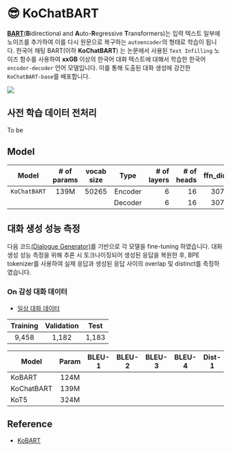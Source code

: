 # 😎 KoChatBART
[**BART**](https://arxiv.org/pdf/1910.13461.pdf)(**B**idirectional and **A**uto-**R**egressive **T**ransformers)는 입력 텍스트 일부에 노이즈를 추가하여 이를 다시 원문으로 복구하는 `autoencoder`의 형태로 학습이 됩니다. 한국어 채팅 BART(이하 **KoChatBART**) 는 논문에서 사용된 `Text Infilling` 노이즈 함수를 사용하여 **xxGB** 이상의 한국어 대화 텍스트에 대해서 학습한 한국어 `encoder-decoder` 언어 모델입니다. 이를 통해 도출된 대화 생성에 강건한 `KoChatBART-base`를 배포합니다.

<img src=https://user-images.githubusercontent.com/55969260/205434343-b72641e9-d0f9-4b88-a334-9f904e0a35c5.png>

## 사전 학습 데이터 전처리
To be

## Model

| Model         | # of params | vocab size |  Type   | # of layers | # of heads | ffn_dim | hidden_dims |
| ------------- | :---------: | :-----: | :----------: | ---------: | ------: | ----------: | ----------: | 
| `KoChatBART` |    139M     | 50265 | Encoder |           6 |         16 |    3072 |         768 |
|               |            |  | Decoder |           6 |         16 |    3072 |         768 |

## 대화 생성 성능 측정
다음 코드[(Dialogue Generator)](https://github.com/2unju/KoBART_Dialogue_Generator)를 기반으로 각 모델을 fine-tuning 하였습니다. 대화 생성 성능 측정을 위해 추론 시 토크나이징되어 생성된 응답을 복원한 후, BPE tokenizer를 사용하여 실제 응답과 생성된 응답 사이의 overlap 및 distinct를 측정하였습니다.

### On 감성 대화 데이터
- [일상 대화 데이터](https://github.com/songys/Chatbot_data)

|Training|Validation|Test|
|:----:|:----:|:----:|
|9,458|1,182|1,183|

| Model                  | Param | BLEU-1 | BLEU-2 | BLEU-3 | BLEU-4 | Dist-1 | Dist-2 |
|------------------------|:----:|:----:|:----:|:----:|:----:|:----:|:----:|
| KoBART    | 124M  |  |  |  |  |  |  |
| KoChatBART    | 139M  |  |  |  |  |  |  |
| KoT5    | 324M  |  |  |  |  |  |  |

## Reference
- [KoBART](https://github.com/SKT-AI/KoBART)
